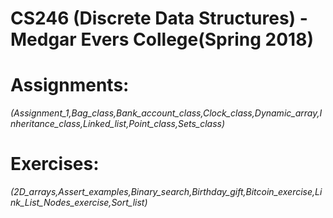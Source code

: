 # CS246 (Discrete Data Structures) - Medgar Evers College(Spring 2018)
# Assignments:
*(Assignment_1,Bag_class,Bank_account_class,Clock_class,Dynamic_array,Inheritance_class,Linked_list,Point_class,Sets_class)*
# Exercises:
*(2D_arrays,Assert_examples,Binary_search,Birthday_gift,Bitcoin_exercise,Link_List_Nodes_exercise,Sort_list)*
